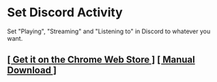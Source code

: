 # Set Discord Activity

Set "Playing", "Streaming" and "Listening to" in Discord to whatever you want.

## [[ Get it on the Chrome Web Store ]](https://chrome.google.com/webstore/detail/set-discord-activity/dlmmhgaeahcfkojednnfghfpinbinicj) [[ Manual Download ]](https://clients2.google.com/service/update2/crx?response=redirect&prodversion=64.0.3282.186&x=id%3Ddlmmhgaeahcfkojednnfghfpinbinicj%26uc)
